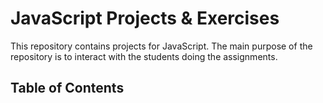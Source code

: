 # JavaScript Projects & Exercises

This repository contains projects for JavaScript. The main purpose of the repository is to interact with the students doing the assignments.

## Table of Contents


